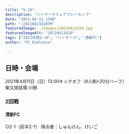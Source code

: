 ```yaml
---
title: "U-10"
description: "ハトマークフェアプレーカップ"
date: "2021-04-11 1300"
path: "/20210411U10TM"
featuredImage: ./images/20210411U10.jpg
featuredImageAlt: "20210411U10"
tags: ["2021年度U-10", "ハトマーク", "清新FC"]
author: "FC Esblanco"

---
```



## 日時・会場

2021年4月11日（日）13:00キックオフ（8人制×20分ハーフ）  
柴又球技場 川側

### 2回戦

#### 清新FC

○2-1（前半2-1）
得点者：しゅんけん、けいご

